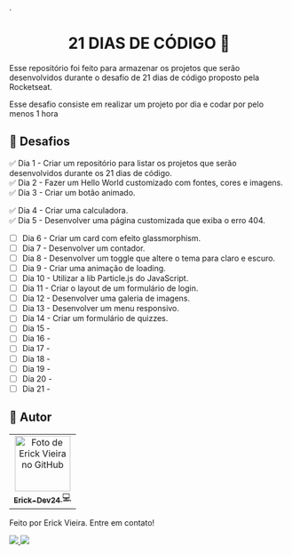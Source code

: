 .<h1 align="center" id="coloque aqui o nome do id para voltar ao topo"> 21 DIAS DE CÓDIGO 🚀</h1>



Esse repositório foi feito para armazenar os projetos que serão desenvolvidos durante o desafio de 21 dias de código proposto pela Rocketseat.

Esse desafio consiste em realizar um projeto por dia e codar por pelo menos 1 hora

## :dart: Desafios
✅  Dia 1 - Criar um repositório para listar os projetos que serão desenvolvidos durante os 21 dias de código.  
✅  Dia 2 - Fazer um Hello World customizado com fontes, cores e imagens.  
✅  Dia 3 - Criar um botão animado.

✅  Dia 4 - Criar uma calculadora.<br>
✅  Dia 5 - Desenvolver uma página customizada que exiba o erro 404.
- [ ]   Dia 6 - Criar um card com efeito glassmorphism.
- [ ]   Dia 7 - Desenvolver um contador.
- [ ]  Dia 8 - Desenvolver um toggle que altere o tema para claro e escuro.
- [ ]   Dia 9 - Criar uma animação de loading.
- [ ]   Dia 10 - Utilizar a lib Particle.js do JavaScript.
- [ ]  Dia 11 - Criar o layout de um formulário de login.
- [ ]   Dia 12 - Desenvolver uma galeria de imagens.
- [ ]   Dia 13 - Desenvolver um menu responsivo.
- [ ]   Dia 14 - Criar um formulário de quizzes.
- [ ]   Dia 15 -
- [ ]  Dia 16 -
- [ ]   Dia 17 -
- [ ]  Dia 18 -
- [ ]   Dia 19 -
- [ ]  Dia 20 -
- [ ]   Dia 21 -

## :wave: Autor

<table>
  <tr>
    <td align="center">
      <a href="http://github.com/tatialveso">
        <img src="https://avatars.githubusercontent.com/u/101227282?v=4" width="100px;" alt="Foto de Erick Vieira no GitHub"/><br>
        <sub>
          <b>Erick-Dev24</b>
        </sub>  
      </a>
      💻
    </td>
  </tr>
</table>

<p> Feito por Erick Vieira. Entre em contato!</p> 
<a href ="erick2912vieira@gmail.com">
<img src="https://img.shields.io/badge/Gmail-D14836?style=for-the-badge&logo=gmail&logoColor=white"/>
<a href ="https://www.linkedin.com/in/erick-dev24/">
<img src="https://img.shields.io/badge/LinkedIn-0077B5?style=for-the-badge&logo=linkedin&logoColor=white"/>

